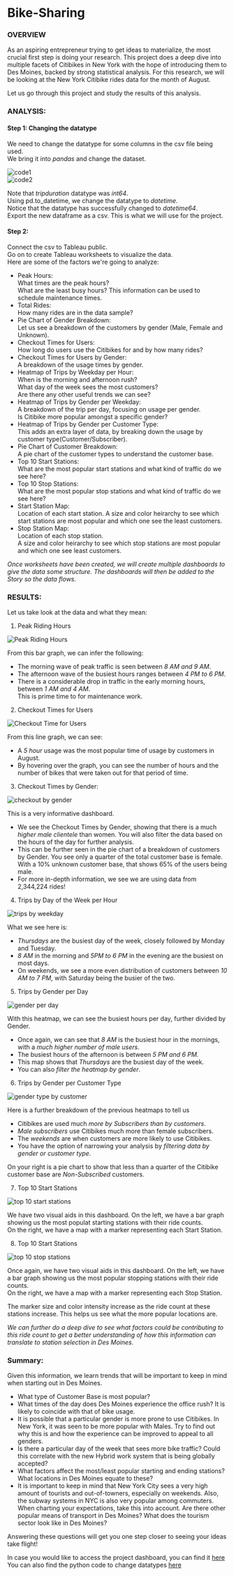 # Bike-Sharing


### OVERVIEW 

As an aspiring entrepreneur trying to get ideas to materialize, the most crucial first step is doing your research. 
This project does a deep dive into multiple facets of Citibikes in New York with the hope of introducing them to Des Moines, backed by strong statistical analysis. For this research, we will be looking at the New York Citibike rides data for the month of August.

Let us go through this project and study the results of this analysis.

### ANALYSIS:

#### Step 1: Changing the datatype
We need to change the datatype for some columns in the csv file being used.  
We bring it into *pandas* and change the dataset.  

![code1](https://github.com/SoumyaAbraham/Bike-Sharing/blob/main/Screenshots/code1.png)  
![code2](https://github.com/SoumyaAbraham/Bike-Sharing/blob/main/Screenshots/code%202.png)

Note that *tripduration* datatype was *int64*.  
Using pd.to_datetime, we change the datatype to *datetime*.  
Notice that the datatype has successfully changed to *datetime64*.   
Export the new dataframe as a csv. This is what we will use for the project.  

#### Step 2: 
Connect the csv to Tableau public.  
Go on to create Tableau worksheets to visualize the data.  
Here are some of the factors we're going to analyze:  

  - Peak Hours:  
    What times are the peak hours?  
    What are the least busy hours? This information can be used to schedule maintenance times.  
  - Total Rides:  
    How many rides are in the data sample?  
  - Pie Chart of Gender Breakdown:    
    Let us see a breakdown of the customers by gender (Male, Female and Unknown).  
  - Checkout Times for Users:  
    How long do users use the Citibikes for and by how many rides?  
  - Checkout Times for Users by Gender:  
    A breakdown of the usage times by gender.  
  - Heatmap of Trips by Weekday per Hour:  
    When is the morning and afternoon rush?  
    What day of the week sees the most customers?  
    Are there any other useful trends we can see?  
  - Heatmap of Trips by Gender per Weekday:  
    A breakdown of the trip per day, focusing on usage per gender.  
    Is Citibike more popular amongst a specific gender?  
  - Heatmap of Trips by Gender per Customer Type:  
    This adds an extra layer of data, by breaking down the usage by customer type(Customer/Subscriber).  
  - Pie Chart of Customer Breakdown:  
    A pie chart of the customer types to understand the customer base.    
  - Top 10 Start Stations:  
    What are the most popular start stations and what kind of traffic do we see here?  
  - Top 10 Stop Stations:  
    What are the most popular stop stations and what kind of traffic do we see here?  
  - Start Station Map:  
    Location of each start station.
    A size and color heirarchy to see which start stations are most popular and which one see the least customers.   
  - Stop Station Map:  
    Location of each stop station.  
    A size and color heirarchy to see which stop stations are most popular and which one see least customers.  
 
*Once worksheets have been created, we will create multiple dashboards to give the data some structure. The dashboards will then be added to the Story so the data flows.*

### RESULTS:

Let us take look at the data and what they mean:

1. Peak Riding Hours
  
![Peak Riding Hours](https://github.com/SoumyaAbraham/Bike-Sharing/blob/main/Screenshots/1.%20Peak%20Riding%20Hour.png)
  
From this bar graph, we can infer the following:  

- The morning wave of peak traffic is seen between *8 AM and 9 AM*.
- The afternoon wave of the busiest hours ranges between *4 PM to 6 PM*.
- There is a considerable drop in traffic in the early morning hours, between *1 AM and 4 AM*.  
This is prime time to for maintenance work.
    
2. Checkout Times for Users
  
![Checkout Time for Users](https://github.com/SoumyaAbraham/Bike-Sharing/blob/main/Screenshots/2.%20Checkout%20Times.png)
  
From this line graph, we can see:
  
- A *5 hour* usage was the most popular time of usage by customers in August.
- By hovering over the graph, you can see the number of hours and the number of bikes that were taken out for that period of time.
    
3. Checkout Times by Gender:
  
![checkout by gender](https://github.com/SoumyaAbraham/Bike-Sharing/blob/main/Screenshots/3.%20Checkout%20Times%20by%20Gender.png)
  
This is a very informative dashboard.
  
- We see the Checkout Times by Gender, showing that there is a much *higher male clientele* than women. You will also filter the data based on the hours of the day for further analysis.
- This can be further seen in the pie chart of a breakdown of customers by Gender. 
You see only a quarter of the total customer base is female.
With a 10% unknown customer base, that shows 65% of the users being male.
- For more in-depth information, we see we are using data from 2,344,224 rides! 
    
4. Trips by Day of the Week per Hour
  
![trips by weekday](https://github.com/SoumyaAbraham/Bike-Sharing/blob/main/Screenshots/4.%20Trips%20by%20Weekday%20per%20Hour.png)
  
What we see here is:
  
- *Thursdays* are the busiest day of the week, closely followed by Monday and Tuesday. 
- *8 AM* in the morning and *5PM to 6 PM* in the evening are the busiest on most days.
- On weekends, we see a more even distribution of customers between *10 AM to 7 PM*, with Saturday being the busier of the two.

    
5. Trips by Gender per Day
  
![gender per day](https://github.com/SoumyaAbraham/Bike-Sharing/blob/main/Screenshots/5.%20Trips%20by%20Gender%20per%20Day.png)
  
With this heatmap, we can see the busiest hours per day, further divided by Gender.
- Once again, we can see that *8 AM* is the busiest hour in the mornings, with a *much higher number of male users*.
- The busiest hours of the afternoon is between *5 PM and 6 PM.*
- This map shows that *Thursdays* are the busiest day of the week.
- You can also *filter the heatmap by gender*.

    
6. Trips by Gender per Customer Type
  
![gender type by customer](https://github.com/SoumyaAbraham/Bike-Sharing/blob/main/Screenshots/6.%20Trips%20by%20Gender%20per%20Customer%20Type.png)
  
Here is a further breakdown of the previous heatmaps to tell us 
- Citibikes are used much *more by Subscribers than by customers*.
- *Male subscribers* use Citibikes much more than female subscribers.
- The *weekends* are when customers are more likely to use Citibikes.  
- You have the option of narrowing your analysis by *filtering data by gender or customer type.*
    
On your right is a pie chart to show that less than a quarter of the Citibike customer base are *Non-Subscribed* customers.
  
7. Top 10 Start Stations

![top 10 start stations](https://github.com/SoumyaAbraham/Bike-Sharing/blob/main/Screenshots/7.%20Top%2010%20Start%20Station.png)

We have two visual aids in this dashboard. 
On the left, we have a bar graph showing us the most populat starting stations with their ride counts.  
On the right, we have a map with a marker representing each Start Station. 

8. Top 10 Start Stations

![top 10 stop stations](https://github.com/SoumyaAbraham/Bike-Sharing/blob/main/Screenshots/8.%20Top%2010%20Stop%20Station.png)

Once again, we have two visual aids in this dashboard. 
On the left, we have a bar graph showing us the most popular stopping stations with their ride counts.  
On the right, we have a map with a marker representing each Stop Station. 

The marker size and color intensity increase as the ride count at these stations increase.
This helps us see what the more popular locations are.   

*We can further do a deep dive to see what factors could be contributing to this ride count to get a better understanding of how this information can translate to station selection in Des Moines.*

### Summary:

Given this information, we learn trends that will be important to keep in mind when starting out in Des Moines.

- What type of Customer Base is most popular? 
- What times of the day does Des Moines experience the office rush? It is likely to coincide with that of bike usage.
- It is possible that a particular gender is more prone to use Citibikes. In New York, it was seen to be more popular with Males. Try to find out why this is and how the experience can be improved to appeal to all genders.
- Is there a particular day of the week that sees more bike traffic? Could this correlate with the new Hybrid work system that is being globally accepted?
- What factors affect the most/least popular starting and ending stations? What locations in Des Moines equate to these? 
- It is important to keep in mind that New York City sees a very high amount of tourists and out-of-towners, especially on weekends. Also, the subway systems in NYC is also very popular among commuters. When charting your expectations, take this into account. Are there other popular means of transport in Des Moines? What does the tourism sector look like in Des Moines?

Answering these questions will get you one step closer to seeing your ideas take flight!

In case you would like to access the project dashboard, you can find it [here](https://public.tableau.com/app/profile/soumya.abraham/viz/Citibikes_DesMoineChallenge/Citibikes_NYC?publish=yes)  
You can also find the python code to change datatypes [here](https://github.com/SoumyaAbraham/Bike-Sharing/blob/main/NYC_CitiBike_Challenge.ipynb)
